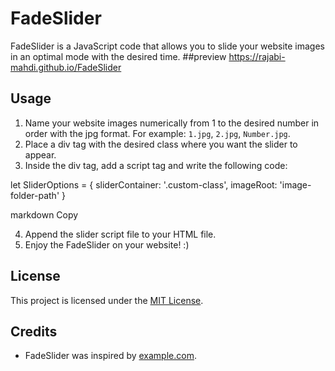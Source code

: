 # FadeSlider

FadeSlider is a JavaScript code that allows you to slide your website images in an optimal mode with the desired time.
##preview https://rajabi-mahdi.github.io/FadeSlider
## Usage

1. Name your website images numerically from 1 to the desired number in order with the jpg format. For example: `1.jpg`, `2.jpg`, `Number.jpg`.
2. Place a div tag with the desired class where you want the slider to appear.
3. Inside the div tag, add a script tag and write the following code:

let SliderOptions = {
sliderContainer: '.custom-class',
imageRoot: 'image-folder-path'
}

markdown
Copy

4. Append the slider script file to your HTML file.
5. Enjoy the FadeSlider on your website! :)

## License

This project is licensed under the [MIT License](LICENSE).

## Credits

- FadeSlider was inspired by [example.com](https://example.com).
